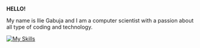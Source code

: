 **HELLO!**

My name is Ilie Gabuja and I am a computer scientist with a passion about all type of coding and technology.

[![My Skills](https://skillicons.dev/icons?i=python,html,css,c,bash,git,r,kali)](https://skillicons.dev)
<!--
**ilieg02/ilieg02** is a ✨ _special_ ✨ repository because its `README.md` (this file) appears on your GitHub profile.

Here are some ideas to get you started:

- 🔭 I’m currently working on ...
- 🌱 I’m currently learning ...
- 👯 I’m looking to collaborate on ...
- 🤔 I’m looking for help with ...
- 💬 Ask me about ...
- 📫 How to reach me: ...
- 😄 Pronouns: ...
- ⚡ Fun fact: ...
-->
